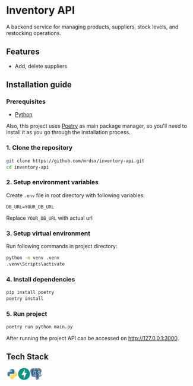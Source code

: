 # Inventory API

A backend service for managing products, suppliers, stock levels, and restocking operations.

## Features

- Add, delete suppliers
<!-- - Add, update, and soft-delete products with unique SKUs (TODO)
- Track real-time stock levels for each product (TODO)
- Link products to specific suppliers (TODO)
- Create and process purchase orders to restock inventory (TODO)
- Low stock alert system based on configurable thresholds (TODO)
- Search and filter products by name or SKU (TODO)
- Supplier-based reporting and inventory insights (TODO) -->

## Installation guide

### Prerequisites

- [Python](https://www.python.org/)

Also, this project uses [Poetry](https://python-poetry.org/) as main package manager, so you'll need to install it as you go through the installation process.

### 1. Clone the repository

```bash
git clone https://github.com/mrdsx/inventory-api.git
cd inventory-api
```

### 2. Setup environment variables

Create `.env` file in root directory with following variables:

```
DB_URL=YOUR_DB_URL
```

Replace `YOUR_DB_URL` with actual url

### 3. Setup virtual environment

Run following commands in project directory:

```bash
python -m venv .venv
.venv\Scripts\activate
```

### 4. Install dependencies

```bash
pip install poetry
poetry install
```

### 5. Run project

```bash
poetry run python main.py
```

After running the project API can be accessed on http://127.0.0.1:3000.

## Tech Stack

<div style="display: flex;">
    <img src="https://github.com/devicons/devicon/blob/v2.16.0/icons/python/python-original.svg" height="32" alt="Python"  />
    <img src="https://github.com/devicons/devicon/blob/v2.16.0/icons/fastapi/fastapi-original.svg" height="32" alt="FastAPI"  />
    <img src="https://github.com/devicons/devicon/blob/v2.16.0/icons/postgresql/postgresql-original.svg" height="32" alt="PostgreSQL" />
</div>
